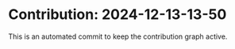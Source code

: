 # Contribution: 2024-12-13-13-50
This is an automated commit to keep the contribution graph active.
